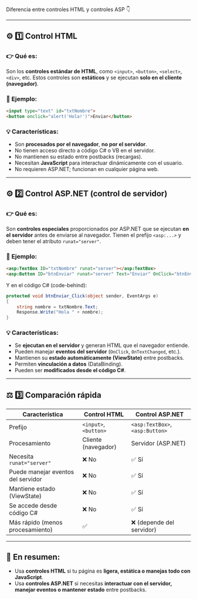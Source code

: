 Diferencia entre controles HTML y controles ASP 👇

---

## ⚙️ **1️⃣ Control HTML**

### 👉 Qué es:

Son los **controles estándar de HTML**, como `<input>`, `<button>`, `<select>`, `<div>`, etc.
Estos controles son **estáticos** y se ejecutan **solo en el cliente (navegador)**.

### 📌 Ejemplo:

```html
<input type="text" id="txtNombre">
<button onclick="alert('Hola!')">Enviar</button>
```

### 💡 Características:

* Son **procesados por el navegador**, **no por el servidor**.
* No tienen acceso directo a código C# o VB en el servidor.
* No mantienen su estado entre postbacks (recargas).
* Necesitan **JavaScript** para interactuar dinámicamente con el usuario.
* No requieren ASP.NET; funcionan en cualquier página web.

---

## ⚙️ **2️⃣ Control ASP.NET (control de servidor)**

### 👉 Qué es:

Son **controles especiales** proporcionados por ASP.NET que se ejecutan **en el servidor** antes de enviarse al navegador.
Tienen el prefijo `<asp:...>` y deben tener el atributo `runat="server"`.

### 📌 Ejemplo:

```aspx
<asp:TextBox ID="txtNombre" runat="server"></asp:TextBox>
<asp:Button ID="btnEnviar" runat="server" Text="Enviar" OnClick="btnEnviar_Click" />
```

Y en el código C# (code-behind):

```csharp
protected void btnEnviar_Click(object sender, EventArgs e)
{
    string nombre = txtNombre.Text;
    Response.Write("Hola " + nombre);
}
```

### 💡 Características:

* Se **ejecutan en el servidor** y generan HTML que el navegador entiende.
* Pueden manejar **eventos del servidor** (`OnClick`, `OnTextChanged`, etc.).
* Mantienen su **estado automáticamente (ViewState)** entre postbacks.
* Permiten **vinculación a datos** (DataBinding).
* Pueden ser **modificados desde el código C#**.

---

## ⚖️ **3️⃣ Comparación rápida**

| Característica                     | Control HTML          | Control ASP.NET                 |
| ---------------------------------- | --------------------- | ------------------------------- |
| Prefijo                            | `<input>`, `<button>` | `<asp:TextBox>`, `<asp:Button>` |
| Procesamiento                      | Cliente (navegador)   | Servidor (ASP.NET)              |
| Necesita `runat="server"`          | ❌ No                  | ✅ Sí                            |
| Puede manejar eventos del servidor | ❌ No                  | ✅ Sí                            |
| Mantiene estado (ViewState)        | ❌ No                  | ✅ Sí                            |
| Se accede desde código C#          | ❌ No                  | ✅ Sí                            |
| Más rápido (menos procesamiento)   | ✅                     | ❌ (depende del servidor)        |

---

## 🧠 En resumen:

* Usa **controles HTML** si tu página es **ligera, estática o manejas todo con JavaScript**.
* Usa **controles ASP.NET** si necesitas **interactuar con el servidor, manejar eventos o mantener estado** entre postbacks.


